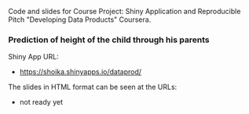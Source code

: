 Code and slides for Course Project: Shiny Application and Reproducible Pitch
"Developing Data Products" Coursera.

### Prediction of height of the child through his parents

Shiny App URL:

- https://shoika.shinyapps.io/dataprod/

The slides in HTML format can be seen at the URLs:

- not ready yet